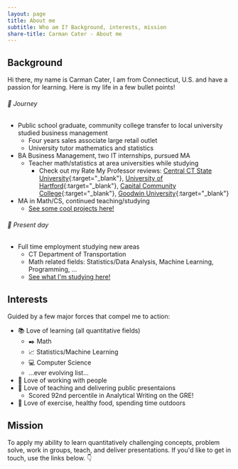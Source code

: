 ```yaml
---
layout: page
title: About me
subtitle: Who am I? Background, interests, mission
share-title: Carman Cater - About me
---
```


## Background 
Hi there, my name is Carman Cater, I am from Connecticut, U.S. and have a passion for learning. Here is my life in a few bullet points!

###### :baby: Journey
- Public school graduate, community college transfer to local university studied business management
  - Four years sales associate large retail outlet
  - University tutor mathematics and statistics
- BA Business Management, two IT internships, pursued MA
  - Teacher math/statistics at area universities while studying
    - Check out my Rate My Professor reviews: [Central CT State University](https://www.ratemyprofessors.com/professor/2398329){:target="_blank"}, [University of Hartford](https://www.ratemyprofessors.com/professor/2619271){:target="_blank"}, [Capital Community College](https://www.ratemyprofessors.com/professor/2619272){:target="_blank"}, [Goodwin University](https://www.ratemyprofessors.com/professor/2523642){:target="_blank"}
- MA in Math/CS, continued teaching/studying
  - [See some cool projects here!](Projects.md)

###### :man: Present day
- Full time employment studying new areas
  - CT Department of Transportation
  - Math related fields: Statistics/Data Analysis, Machine Learning, Programming, ...
  - [See what I'm studying here!](learning.md)

## Interests
Guided by a few major forces that compel me to action:
- :books: Love of learning (all quantitative fields)
  - :black_nib: Math 
  - :chart_with_upwards_trend: Statistics/Machine Learning
  - :computer: Computer Science
  - ...ever evolving list...
- :office: Love of working with people 
- :speech_balloon: Love of teaching and delivering public presentaions
  - Scored 92nd percentile in Analytical Writing on the GRE!
- :muscle: Love of exercise, healthy food, spending time outdoors

## Mission
To apply my ability to learn quantitatively challenging concepts, problem solve, work in groups, teach, and deliver presentations. If you'd like to get in touch, use the links below. :point_down:
